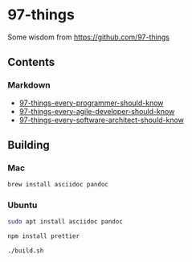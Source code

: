 # 97-things

Some wisdom from <https://github.com/97-things>

## Contents

### Markdown

- [97-things-every-programmer-should-know](./97-things-every-programmer-should-know.md)
- [97-things-every-agile-developer-should-know](./97-things-every-agile-developer-should-know.md)
- [97-things-every-software-architect-should-know](./97-things-every-software-architect-should-know.md)


## Building

### Mac

```bash
brew install asciidoc pandoc
```

### Ubuntu

```bash
sudo apt install asciidoc pandoc
```

```bash
npm install prettier
```


```bash
./build.sh
```

